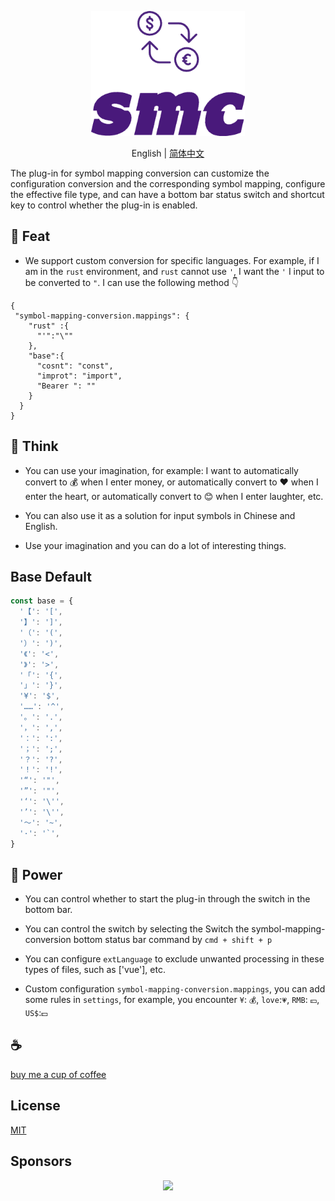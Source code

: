 <p align="center">
<img height="200" src="./icon.png" alt="smc">
</p>
<p align="center"> English | <a href="./README_zh.md">简体中文</a></p>

The plug-in for symbol mapping conversion can customize the configuration conversion and the corresponding symbol mapping, configure the effective file type, and can have a bottom bar status switch and shortcut key to control whether the plug-in is enabled.

## 🚀 Feat

- We support custom conversion for specific languages. For example, if I am in the `rust` environment, and `rust` cannot use `'`, I want the `'` I input to be converted to `"`. I can use the following method 👇

```
{
 "symbol-mapping-conversion.mappings": {
    "rust" :{
      "'":"\""
    },
    "base":{
      "cosnt": "const",
      "improt": "import",
      "Bearer ": ""
    }
  }
}
```

## 🤔️ Think

- You can use your imagination, for example: I want to automatically convert to 💰 when I enter money, or automatically convert to ❤️ when I enter the heart, or automatically convert to 😊 when I enter laughter, etc.

- You can also use it as a solution for input symbols in Chinese and English.

- Use your imagination and you can do a lot of interesting things.

## Base Default

```ts
const base = {
  '【': '[',
  '】': ']',
  '（': '(',
  '）': ')',
  '《': '<',
  '》': '>',
  '「': '{',
  '」': '}',
  '¥': '$',
  '……': '^',
  '。': '.',
  '，': ',',
  '：': ':',
  '；': ';',
  '？': '?',
  '！': '!',
  '“': '"',
  '”': '"',
  '‘': '\'',
  '’': '\'',
  '～': '~',
  '·': '`',
}
```

## 💪 Power

- You can control whether to start the plug-in through the switch in the bottom bar.

- You can control the switch by selecting the Switch the symbol-mapping-conversion bottom status bar command by `cmd + shift + p`

- You can configure `extLanguage` to exclude unwanted processing in these types of files, such as ['vue'], etc.

- Custom configuration `symbol-mapping-conversion.mappings`, you can add some rules in `settings`, for example, you encounter `¥`: `💰`, `love`:`💗`, `RMB`: `💴`, `US$`:`💵`

## :coffee:

[buy me a cup of coffee](https://github.com/Simon-He95/sponsor)

## License

[MIT](./license)

## Sponsors

<p align="center">
  <a href="https://cdn.jsdelivr.net/gh/Simon-He95/sponsor/sponsors.svg">
    <img src="https://cdn.jsdelivr.net/gh/Simon-He95/sponsor/sponsors.png"/>
  </a>
</p>
